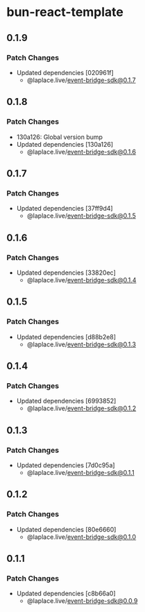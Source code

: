 # bun-react-template

## 0.1.9

### Patch Changes

- Updated dependencies [020961f]
  - @laplace.live/event-bridge-sdk@0.1.7

## 0.1.8

### Patch Changes

- 130a126: Global version bump
- Updated dependencies [130a126]
  - @laplace.live/event-bridge-sdk@0.1.6

## 0.1.7

### Patch Changes

- Updated dependencies [37ff9d4]
  - @laplace.live/event-bridge-sdk@0.1.5

## 0.1.6

### Patch Changes

- Updated dependencies [33820ec]
  - @laplace.live/event-bridge-sdk@0.1.4

## 0.1.5

### Patch Changes

- Updated dependencies [d88b2e8]
  - @laplace.live/event-bridge-sdk@0.1.3

## 0.1.4

### Patch Changes

- Updated dependencies [6993852]
  - @laplace.live/event-bridge-sdk@0.1.2

## 0.1.3

### Patch Changes

- Updated dependencies [7d0c95a]
  - @laplace.live/event-bridge-sdk@0.1.1

## 0.1.2

### Patch Changes

- Updated dependencies [80e6660]
  - @laplace.live/event-bridge-sdk@0.1.0

## 0.1.1

### Patch Changes

- Updated dependencies [c8b66a0]
  - @laplace.live/event-bridge-sdk@0.0.9

